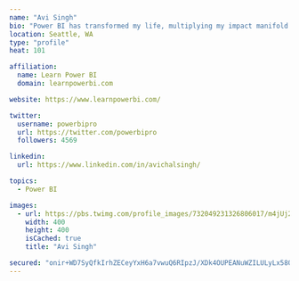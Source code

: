```yaml
---
name: "Avi Singh"
bio: "Power BI has transformed my life, multiplying my impact manifold. Now I am on a mission to spread the word and share the knowledge"
location: Seattle, WA
type: "profile"
heat: 101

affiliation:
  name: Learn Power BI
  domain: learnpowerbi.com

website: https://www.learnpowerbi.com/

twitter:
  username: powerbipro
  url: https://twitter.com/powerbipro
  followers: 4569

linkedin:
  url: https://www.linkedin.com/in/avichalsingh/

topics:
  - Power BI

images:
  - url: https://pbs.twimg.com/profile_images/732049231326806017/m4jUj2Lu_400x400.jpg
    width: 400
    height: 400
    isCached: true
    title: "Avi Singh"

secured: "onir+WD7SyQfkIrhZECeyYxH6a7vwuQ6RIpzJ/XDk4OUPEANuWZILULyLx58OefJTly5BQntYFr9XemMAjPe7j/YAd7fC0EzjsTq0sZCha6zNXbWs6eMtEmRzIKO2X8ePQTwjdT79kLpZpMTw59V9KU08SZLld5WVJRQaB55vi22A5E2MwWePOHLcuCQ/8vU5PsX7ByFSmHBdwhWa9/UM2MNgUZqA6cFoEkkc9p7qMgB7YL+fjZV+rIhAVKvF9DFXpOkebozr9QPSfUSQgm4mNVdA0fL3xZhQH+HtMymuCTKEW0+aeG+wZMyHC4pCwE7qXfRimJbrLnqd5Tg3Z9vQfXFdaa8k1KG1+6tW+J3otVOdt4fUra+kWB0x/v/1dkvkvZR/jUIU03ye1qtp4ktz0prGND4M26O00JY4lwn1uY=;Nq7bmBo5EvScC3SnFBIuxA=="
---
```


